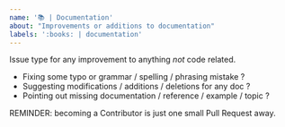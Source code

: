 ```yaml
---
name: '📚 | Documentation'
about: "Improvements or additions to documentation"
labels: ':books: | documentation'
---
```


Issue type for any improvement to anything _not_ code related.

 - Fixing some typo or grammar / spelling / phrasing mistake ?
 - Suggesting modifications / additions / deletions for any doc ?
 - Pointing out missing documentation / reference / example / topic ?


REMINDER: becoming a Contributor is just one small Pull Request away.
